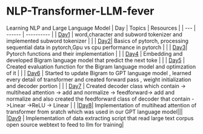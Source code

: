 # NLP-Transformer-LLM-fever
Learning NLP and Large Language Model 
| Day | Topics | Resources |
| --- | ------ | ---------- |
| [Day1](https://github.com/Utshav-paudel/NLP-Transformer-LLM-fever/tree/d04a964a68eac124141649a6ee17b5b366c798bd/LLM_from_scratch/day1) | word,character and subword tokenizer and implemented subword tokenizer |           | 
| [Day2](https://github.com/Utshav-paudel/NLP-Transformer-LLM-fever/tree/d256cc1d35f0e34d5aa1aab6cd51f116dd8287b9/LLM_from_scratch/day2)| Basics of pytorch, processing sequential data in pytorch,Gpu vs cpu performance in pytorch |  |
| [Day3](https://github.com/Utshav-paudel/NLP-Transformer-LLM-fever/tree/d18231ef652e7b22e43ce7f1b3cd869a447da832/LLM_from_scratch/day3)| Pytorch functions and their implementation |  |
| [Day4](https://github.com/Utshav-paudel/NLP-Transformer-LLM-fever/tree/7cd0867079b87b7f3d8aeddb9bd08f6b2d68a5f5/LLM_from_scratch/day4) | Embedding and developed Bigram language model that predict the next toke | |
| [Day5](https://github.com/Utshav-paudel/NLP-Transformer-LLM-fever/tree/dbf245446a69abc335cc61945c38e837aa8e0ecf/LLM_from_scratch/day5) | Created evaluation function for the Bigram language model and optimzation of it | |
| [Day6](https://github.com/Utshav-paudel/NLP-Transformer-LLM-fever/tree/47d09f69e3418b0a8932fef92a20c515f9860f2f/LLM_from_scratch/day6) | Started to update Bigram to GPT language model , learned every detail of transformer and created forward pass , weight initialization and decoder portion  | |
| [Day7](https://github.com/Utshav-paudel/NLP-Transformer-LLM-fever/tree/ad114fad69ef9f511dfde64d730d3d7d863bc458/LLM_from_scratch/day7) | Created decoder class which contain -> multihead attention -> add and normalize -> feedforward-> add and normalize and also created the feedforward class of decoder that contain  ->Linear ->ReLU -> Linear | |
|[Day8](https://github.com/Utshav-paudel/NLP-Transformer-LLM-fever/tree/ad114fad69ef9f511dfde64d730d3d7d863bc458/LLM_from_scratch/day8)| Implementation of multihead attention of transformer from sratch which was used in our GPT language model|||
|[Day9](https://github.com/Utshav-paudel/NLP-Transformer-LLM-fever/tree/31cff1117b5a7a3b127f743af06e407a6e251ad1/LLM_from_scratch/day9) |  Implementation of data extracting script that read  large text corpus open source webtext to feed to llm for training|

